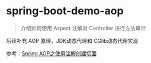 # spring-boot-demo-aop

> 介绍如何使用 Aspect 注解对 Controller 进行方法审计

后续补充 AOP 原理，JDK动态代理和 CGlib动态代理实现

参考：[Spring AOP之使用注解创建切面](https://www.jianshu.com/p/6f40dddd71a5)